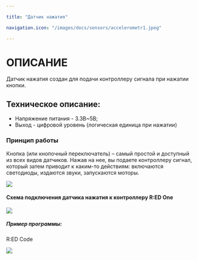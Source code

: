 ```yaml
---

title: "Датчик нажатия"

navigation.icon: "/images/docs/sensors/accelerometr1.jpeg"

---
```


# ОПИСАНИЕ

Датчик нажатия создан для подачи контроллеру сигнала при нажатии кнопки.

## Техническое описание:

- Напряжение питания - 3.3В~5В;
- Выход - цифровой уровень (логическая единица при нажатии)

### Принцип работы

Кнопка (или кнопочный переключатель) – самый простой и доступный из всех видов датчиков. Нажав на нее, вы подаете контроллеру сигнал, который затем приводит к каким-то действиям: включаются светодиоды, издаются звуки, запускаются моторы.

![](/images/docs/sensors/pressing1.jpg)

#### Схема подключения датчика нажатия к контроллеру R:ED One

![](/images/docs/sensors/pressing2.jpg)

##### Пример программы:

R:ED Code

![](/images/docs/sensors/pressing3.png)
